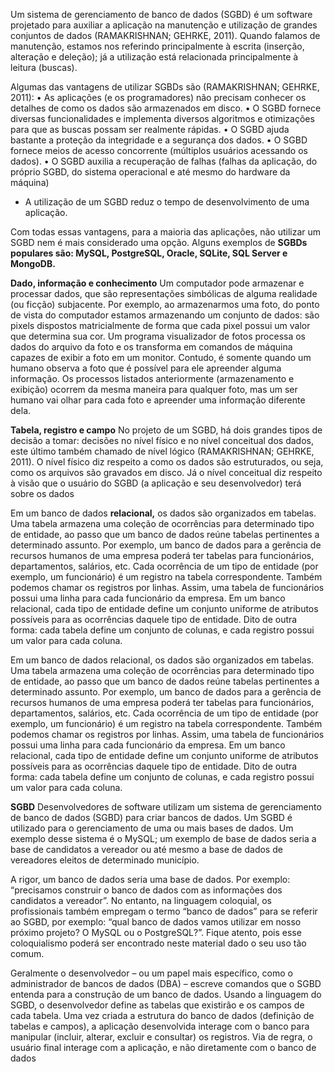 Um sistema de gerenciamento de banco de dados (SGBD) é um software projetado para auxiliar a aplicação na manutenção e utilização de grandes conjuntos de dados (RAMAKRISHNAN; GEHRKE, 2011).
Quando falamos de manutenção, estamos nos referindo principalmente à escrita (inserção, alteração e deleção); já a utilização está relacionada principalmente à leitura (buscas).

Algumas das vantagens de utilizar SGBDs são (RAMAKRISHNAN; GEHRKE, 2011):
• As aplicações (e os programadores) não precisam conhecer os detalhes de como os dados são armazenados em disco.
• O SGBD fornece diversas funcionalidades e implementa diversos algoritmos e otimizações para que as buscas possam ser realmente rápidas.
• O SGBD ajuda bastante a proteção da integridade e a segurança dos dados.
• O SGBD fornece meios de acesso concorrente (múltiplos usuários acessando os dados). 
• O SGBD auxilia a recuperação de falhas (falhas da aplicação, do próprio SGBD, do sistema operacional e até mesmo do hardware da máquina)
- A utilização de um SGBD reduz o tempo de desenvolvimento de uma aplicação.

Com todas essas vantagens, para a maioria das aplicações, não utilizar um SGBD nem é mais considerado uma opção. Alguns exemplos de **SGBDs populares são: MySQL, PostgreSQL, Oracle, SQLite, SQL Server e MongoDB.**

**Dado, informação e conhecimento**
Um computador pode armazenar e processar dados, que são representações simbólicas de alguma realidade (ou ficção) subjacente. Por exemplo, ao armazenarmos uma foto, do ponto de vista do computador estamos armazenando um conjunto de dados: são pixels dispostos matricialmente de forma que cada pixel possui um valor que determina sua cor. Um programa visualizador de fotos processa os dados do arquivo da foto e os transforma em comandos de máquina capazes de exibir a foto em um monitor. Contudo, é somente quando um humano observa a foto que é possível para ele apreender alguma informação. Os processos listados anteriormente (armazenamento e exibição) ocorrem da mesma maneira para qualquer foto, mas um ser humano vai olhar para cada foto e apreender uma informação diferente dela.

**Tabela, registro e campo**
No projeto de um SGBD, há dois grandes tipos de decisão a tomar: decisões no nível físico e no nível conceitual dos dados, este último também chamado de nível lógico (RAMAKRISHNAN; GEHRKE, 2011). O nível físico diz respeito a como os dados são estruturados, ou seja, como os arquivos são gravados em disco. Já o nível conceitual diz respeito à visão que o usuário do SGBD (a aplicação e seu desenvolvedor) terá sobre os dados

Em um banco de dados **relacional,** os dados são organizados em tabelas. Uma tabela armazena uma coleção de ocorrências para determinado tipo de entidade, ao passo que um banco de dados reúne tabelas pertinentes a determinado assunto. Por exemplo, um banco de dados para a gerência de recursos humanos de uma empresa poderá ter tabelas para funcionários, departamentos, salários, etc. Cada ocorrência de um tipo de entidade (por exemplo, um funcionário) é um registro na tabela correspondente. Também podemos chamar os registros por linhas. Assim, uma tabela de funcionários possui uma linha para cada funcionário da empresa. Em um banco relacional, cada tipo de entidade define um conjunto uniforme de atributos possíveis para as ocorrências daquele tipo de entidade. Dito de outra forma: cada tabela define um conjunto de colunas, e cada registro possui um valor para cada coluna.

Em um banco de dados relacional, os dados são organizados em tabelas. Uma tabela armazena uma coleção de ocorrências para determinado tipo de entidade, ao passo que um banco de dados reúne tabelas pertinentes a determinado assunto. Por exemplo, um banco de dados para a gerência de recursos humanos de uma empresa poderá ter tabelas para funcionários, departamentos, salários, etc. Cada ocorrência de um tipo de entidade (por exemplo, um funcionário) é um registro na tabela correspondente. Também podemos chamar os registros por linhas. Assim, uma tabela de funcionários possui uma linha para cada funcionário da empresa. Em um banco relacional, cada tipo de entidade define um conjunto uniforme de atributos possíveis para as ocorrências daquele tipo de entidade. Dito de outra forma: cada tabela define um conjunto de colunas, e cada registro possui um valor para cada coluna.

**SGBD**
Desenvolvedores de software utilizam um sistema de gerenciamento de banco de dados (SGBD) para criar bancos de dados. Um SGBD é utilizado para o gerenciamento de uma ou mais bases de dados. Um exemplo desse sistema é o MySQL; um exemplo de base de dados seria a base de candidatos a vereador ou até mesmo a base de dados de vereadores eleitos de determinado município.

A rigor, um banco de dados seria uma base de dados. Por exemplo: “precisamos construir o banco de dados com as informações dos candidatos a vereador”. No entanto, na linguagem coloquial, os profissionais também empregam o termo “banco de dados” para se referir ao SGBD, por exemplo: “qual banco de dados vamos utilizar em nosso próximo projeto? O MySQL ou o PostgreSQL?”. Fique atento, pois esse coloquialismo poderá ser encontrado neste material dado o seu uso tão comum.

Geralmente o desenvolvedor – ou um papel mais específico, como o administrador de bancos de dados (DBA) – escreve comandos que o SGBD entenda para a construção de um banco de dados. Usando a linguagem do SGBD, o desenvolvedor define as tabelas que existirão e os campos de cada tabela. Uma vez criada a estrutura do banco de dados (definição de tabelas e campos), a aplicação desenvolvida interage com o banco para manipular (incluir, alterar, excluir e consultar) os registros. Via de regra, o usuário final interage com a aplicação, e não diretamente com o banco de dados